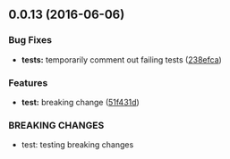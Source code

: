 <a name="0.0.13"></a>
## 0.0.13 (2016-06-06)


### Bug Fixes

* **tests:** temporarily comment out failing tests ([238efca](https://bitbucket.org/atlassian/atlaskit-spike/commits/238efca))


### Features

* **test:** breaking change ([51f431d](https://bitbucket.org/atlassian/atlaskit-spike/commits/51f431d))


### BREAKING CHANGES

* test: testing breaking changes



